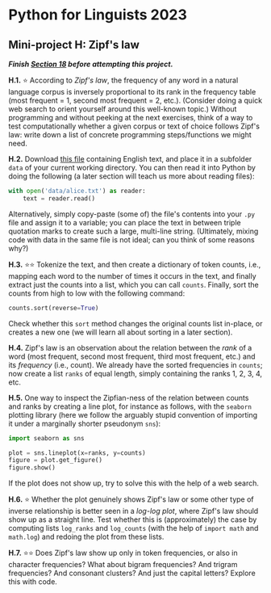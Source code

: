 # Python for Linguists 2023

## Mini-project H: Zipf's law

**_Finish [Section 18](../exercises/18_dictionaries_advanced.md) before attempting this project._**


**H.1.** ⭐ According to _Zipf's law_, the frequency of any word in a natural language corpus is inversely proportional to its rank in the frequency table (most frequent = 1, second most frequent = 2, etc.). (Consider doing a quick web search to orient yourself around this well-known topic.) Without programming and without peeking at the next exercises, think of a way to test computationally whether a given corpus or text of choice follows Zipf's law: write down a list of concrete programming steps/functions we might need.

**H.2.** Download [this file](../data/alice.txt) containing English text, and place it in a subfolder `data` of your current working directory. You can then read it into Python by doing the following (a later section will teach us more about reading files):
```python
with open('data/alice.txt') as reader:
    text = reader.read()
```
Alternatively, simply copy-paste (some of) the file's contents into your `.py` file and assign it to a variable; you can place the text in between triple quotation marks to create such a large, multi-line string. (Ultimately, mixing code with data in the same file is not ideal; can you think of some reasons why?)

**H.3.** ⭐⭐ Tokenize the text, and then create a dictionary of token counts, i.e., mapping each word to the number of times it occurs in the text, and finally extract just the counts into a list, which you can call `counts`. Finally, sort the counts from high to low with the following command:
```python
counts.sort(reverse=True)
```
Check whether this `sort` method changes the original counts list in-place, or creates a new one (we will learn all about sorting in a later section).

**H.4.** Zipf's law is an observation about the relation between the _rank_ of a word (most frequent, second most frequent, third most frequent, etc.) and its _frequency_ (i.e., count). We already have the sorted frequencies in `counts`; now create a list `ranks` of equal length, simply containing the ranks 1, 2, 3, 4, etc.

**H.5.** One way to inspect the Zipfian-ness of the relation between counts and ranks by creating a line plot, for instance as follows, with the `seaborn` plotting library (here we follow the arguably stupid convention of importing it under a marginally shorter pseudonym `sns`):
```python
import seaborn as sns

plot = sns.lineplot(x=ranks, y=counts)
figure = plot.get_figure()
figure.show()
```
If the plot does not show up, try to solve this with the help of a web search.

**H.6.** ⭐ Whether the plot genuinely shows Zipf's law or some other type of inverse relationship is better seen in a _log-log plot_, where Zipf's law should show up as a straight line. Test whether this is (approximately) the case by computing lists `log_ranks` and `log_counts` (with the help of `import math` and `math.log`) and redoing the plot from these lists. 

**H.7.** ⭐⭐ Does Zipf's law show up only in token frequencies, or also in character frequencies? What about bigram frequencies? And trigram frequencies? And consonant clusters? And just the capital letters? Explore this with code.


